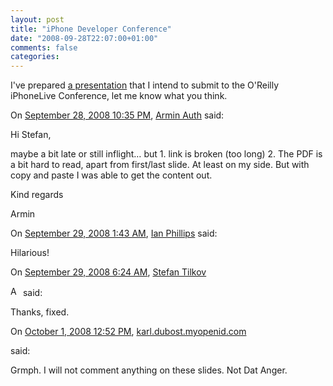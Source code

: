 ```yaml
---
layout: post
title: "iPhone Developer Conference"
date: "2008-09-28T22:07:00+01:00"
comments: false
categories: 
---
```


<p>I've prepared <a href="/blog/st/iPhone-Experience.pdf">a presentation</a> that I intend to submit to the O'Reilly iPhoneLive Conference, let me know what you think.</p>

<section class="comments">



<div class="comment" id="comment-1802">
On <a href="#comment-1802" title="Permalink to this comment">September 28, 2008 10:35 PM</a>, <a href="http://authsider.wordpress.com" title="http://authsider.wordpress.com" rel="nofollow">Armin Auth</a>
said:
<p>Hi Stefan,</p>

<p>maybe a bit late or still inflight&#8230; but
1. link is broken (too long)
2. The PDF is a bit hard to read, apart from first/last slide. At least on my side. But with copy and paste I was able to get the content out.</p>

<p>Kind regards</p>

<p>Armin</p>


<div class="comment" id="comment-1803">
On <a href="#comment-1803" title="Permalink to this comment">September 29, 2008  1:43 AM</a>, <a href="http://ianp.org/" title="http://ianp.org/" rel="nofollow">Ian Phillips</a>
said:
<p>Hilarious!</p>


<div class="comment" id="comment-1804">
On <a href="#comment-1804" title="Permalink to this comment">September 29, 2008  6:24 AM</a>, <a href="/blog/st/">Stefan Tilkov</a>

<a href="/blog/st/" class="commenter-profile"><img src="/mt4/mt-static/images/comment/mt_logo.png" height="16" alt="Author Profile Page" width="16" /></a>
said:
<p>Thanks, fixed.</p>


<div class="comment" id="comment-1806">
On <a href="#comment-1806" title="Permalink to this comment">October  1, 2008 12:52 PM</a>, <a href="http://www.w3.org/QA/" title="http://www.w3.org/QA/" rel="nofollow">karl.dubost.myopenid.com</a>

<a href="http://www.w3.org/QA/" class="commenter-profile"></a>
said:
<p>Grmph. I will not comment anything on these slides. Not Dat Anger.</p>


</section>

